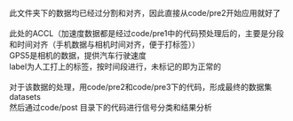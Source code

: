 此文件夹下的数据均已经过分割和对齐，因此直接从code/pre2开始应用就好了<br>
<br>
此处的ACCL（加速度数据都是经过code/pre1中的代码预处理后的，主要是分段和时间对齐（手机数据与相机时间对齐，便于打标签））<br>
GPS5是相机的数据，提供汽车行驶速度<br>
label为人工打上的标签，按时间段进行，未标记的即为正常的<br>
<br>
对于该数据的处理，用code/pre2和code/pre3下的代码，形成最终的数据集datasets<br>
然后通过code/post 目录下的代码进行信号分类和结果分析<br>
